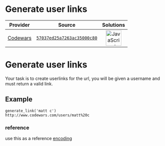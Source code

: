 [_metadata_:generated]: - "true"

# Generate user links

<!-- INFO TABLE BEGIN -->

| Provider                                        | Source                                                                               | Solutions                                                                                                                                                    |
| :---------------------------------------------: | :----------------------------------------------------------------------------------: | :----------------------------------------------------------------------------------------------------------------------------------------------------------: |
| [Codewars](../../../docs/providers/Codewars.md) | [`57037ed25a7263ac35000c80`](https://www.codewars.com/kata/57037ed25a7263ac35000c80) | [<img src="https://res.cloudinary.com/rascaltwo/image/upload/v1631924076/javascript_ehszr7.svg" alt="JavaScript" title="JavaScript" width="50" />](solve.js) |

<!-- INFO TABLE END -->

# Generate user links
Your task is to create userlinks for the url, you will be given a username and must return a valid link.

## Example
```
generate_link('matt c')
http://www.codewars.com/users/matt%20c
```

### reference
use this as a reference [encoding](http://www.w3schools.com/tags/ref_urlencode.asp)
